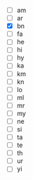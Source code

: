 - [ ] am
- [ ] ar
- [x] bn
- [ ] fa
- [ ] he
- [ ] hi
- [ ] hy
- [ ] ka
- [ ] km 
- [ ] kn
- [ ] lo
- [ ] ml
- [ ] mr
- [ ] my
- [ ] ne
- [ ] si
- [ ] ta
- [ ] te
- [ ] th
- [ ] ur
- [ ] yi 